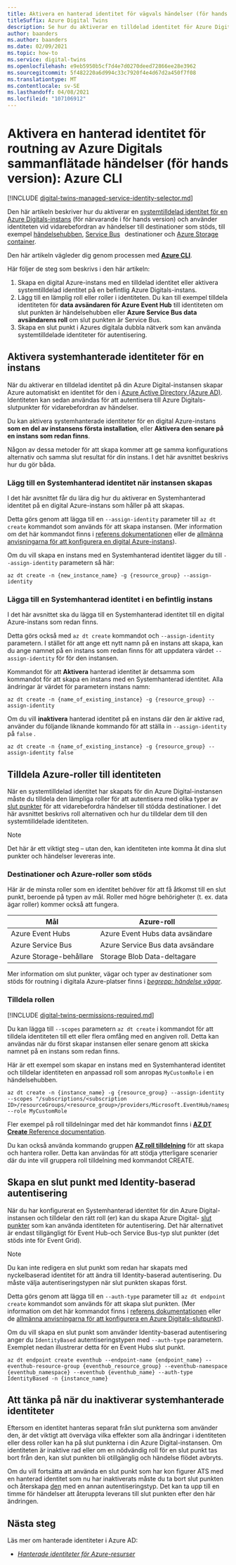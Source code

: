 ```yaml
---
title: Aktivera en hanterad identitet för vägvals händelser (för hands version) – CLI
titleSuffix: Azure Digital Twins
description: Se hur du aktiverar en tilldelad identitet för Azure Digitals och använder den för att vidarebefordra händelser med hjälp av Azure CLI.
author: baanders
ms.author: baanders
ms.date: 02/09/2021
ms.topic: how-to
ms.service: digital-twins
ms.openlocfilehash: e9eb5950b5cf7d4e7d0270deed72866ee28e3962
ms.sourcegitcommit: 5f482220a6d994c33c7920f4e4d67d2a450f7f08
ms.translationtype: MT
ms.contentlocale: sv-SE
ms.lasthandoff: 04/08/2021
ms.locfileid: "107106912"
---
```

# <a name="enable-a-managed-identity-for-routing-azure-digital-twins-events-preview-azure-cli"></a>Aktivera en hanterad identitet för routning av Azure Digitals sammanflätade händelser (för hands version): Azure CLI

[!INCLUDE [digital-twins-managed-service-identity-selector.md](../../includes/digital-twins-managed-service-identity-selector.md)]

Den här artikeln beskriver hur du aktiverar en [systemtilldelad identitet för en Azure Digitals-instans](concepts-security.md#managed-identity-for-accessing-other-resources-preview) (för närvarande i för hands version) och använder identiteten vid vidarebefordran av händelser till destinationer som stöds, till exempel [händelsehubben](../event-hubs/event-hubs-about.md), [Service Bus](../service-bus-messaging/service-bus-messaging-overview.md)   destinationer och [Azure Storage container](../storage/blobs/storage-blobs-introduction.md).

Den här artikeln vägleder dig genom processen med [**Azure CLI**](/cli/azure/what-is-azure-cli).

Här följer de steg som beskrivs i den här artikeln: 

1. Skapa en digital Azure-instans med en tilldelad identitet eller aktivera systemtilldelad identitet på en befintlig Azure Digitals-instans. 
1. Lägg till en lämplig roll eller roller i identiteten. Du kan till exempel tilldela identiteten för **data avsändaren för Azure Event Hub** till identiteten om slut punkten är händelsehubben eller **Azure Service Bus data avsändarens roll** om slut punkten är Service Bus.
1. Skapa en slut punkt i Azures digitala dubbla nätverk som kan använda systemtilldelade identiteter för autentisering.

## <a name="enable-system-managed-identities-for-an-instance"></a>Aktivera systemhanterade identiteter för en instans 

När du aktiverar en tilldelad identitet på din Azure Digital-instansen skapar Azure automatiskt en identitet för den i [Azure Active Directory (Azure AD)](../active-directory/fundamentals/active-directory-whatis.md). Identiteten kan sedan användas för att autentisera till Azure Digitals-slutpunkter för vidarebefordran av händelser.

Du kan aktivera systemhanterade identiteter för en digital Azure-instans **som en del av instansens första installation**, eller **Aktivera den senare på en instans som redan finns**.

Någon av dessa metoder för att skapa kommer att ge samma konfigurations alternativ och samma slut resultat för din instans. I det här avsnittet beskrivs hur du gör båda.

### <a name="add-a-system-managed-identity-during-instance-creation"></a>Lägg till en Systemhanterad identitet när instansen skapas

I det här avsnittet får du lära dig hur du aktiverar en Systemhanterad identitet på en digital Azure-instans som håller på att skapas. 

Detta görs genom att lägga till en `--assign-identity` parameter till `az dt create` kommandot som används för att skapa instansen. (Mer information om det här kommandot finns i [referens dokumentationen](/cli/azure/dt#az_dt_create) eller de [allmänna anvisningarna för att konfigurera en digital Azure-instans](how-to-set-up-instance-cli.md#create-the-azure-digital-twins-instance)).

Om du vill skapa en instans med en Systemhanterad identitet lägger du till  `--assign-identity` parametern så här:

```azurecli-interactive
az dt create -n {new_instance_name} -g {resource_group} --assign-identity
```

### <a name="add-a-system-managed-identity-to-an-existing-instance"></a>Lägga till en Systemhanterad identitet i en befintlig instans

I det här avsnittet ska du lägga till en Systemhanterad identitet till en digital Azure-instans som redan finns.

Detta görs också med `az dt create` kommandot och `--assign-identity` parametern. I stället för att ange ett nytt namn på en instans att skapa, kan du ange namnet på en instans som redan finns för att uppdatera värdet `--assign-identity` för för den instansen.

Kommandot för att **Aktivera** hanterad identitet är detsamma som kommandot för att skapa en instans med en Systemhanterad identitet. Alla ändringar är värdet för parametern instans namn:

```azurecli-interactive
az dt create -n {name_of_existing_instance} -g {resource_group} --assign-identity
```

Om du vill **inaktivera** hanterad identitet på en instans där den är aktive rad, använder du följande liknande kommando för att ställa in `--assign-identity` på `false` .

```azurecli-interactive
az dt create -n {name_of_existing_instance} -g {resource_group} --assign-identity false
```

## <a name="assign-azure-roles-to-the-identity"></a>Tilldela Azure-roller till identiteten 

När en systemtilldelad identitet har skapats för din Azure Digital-instansen måste du tilldela den lämpliga roller för att autentisera med olika typer av [slut punkter](concepts-route-events.md) för att vidarebefordra händelser till stödda destinationer. I det här avsnittet beskrivs roll alternativen och hur du tilldelar dem till den systemtilldelade identiteten.

>[!NOTE]
> Det här är ett viktigt steg – utan den, kan identiteten inte komma åt dina slut punkter och händelser levereras inte.

### <a name="supported-destinations-and-azure-roles"></a>Destinationer och Azure-roller som stöds 

Här är de minsta roller som en identitet behöver för att få åtkomst till en slut punkt, beroende på typen av mål. Roller med högre behörigheter (t. ex. data ägar roller) kommer också att fungera.

| Mål | Azure-roll |
| --- | --- |
| Azure Event Hubs | Azure Event Hubs data avsändare |
| Azure Service Bus | Azure Service Bus data avsändare |
| Azure Storage-behållare | Storage Blob Data-deltagare |

Mer information om slut punkter, vägar och typer av destinationer som stöds för routning i digitala Azure-platser finns i [*begrepp: händelse vägar*](concepts-route-events.md).

### <a name="assign-the-role"></a>Tilldela rollen

[!INCLUDE [digital-twins-permissions-required.md](../../includes/digital-twins-permissions-required.md)]

Du kan lägga till `--scopes` parametern `az dt create` i kommandot för att tilldela identiteten till ett eller flera omfång med en angiven roll. Detta kan användas när du först skapar instansen eller senare genom att skicka namnet på en instans som redan finns.

Här är ett exempel som skapar en instans med en Systemhanterad identitet och tilldelar identiteten en anpassad roll som anropas `MyCustomRole` i en händelsehubben.

```azurecli-interactive
az dt create -n {instance_name} -g {resource_group} --assign-identity --scopes "/subscriptions/<subscription ID>/resourceGroups/<resource_group>/providers/Microsoft.EventHub/namespaces/<Event_Hubs_namespace>/eventhubs/<event_hub_name>" --role MyCustomRole
```

Fler exempel på roll tilldelningar med det här kommandot finns i [ **AZ DT Create** Reference documentation](/cli/azure/dt#az_dt_create).

Du kan också använda kommando gruppen [**AZ roll tilldelning**](/cli/azure/role/assignment) för att skapa och hantera roller. Detta kan användas för att stödja ytterligare scenarier där du inte vill gruppera roll tilldelning med kommandot CREATE.

## <a name="create-an-endpoint-with-identity-based-authentication"></a>Skapa en slut punkt med Identity-baserad autentisering

När du har konfigurerat en Systemhanterad identitet för din Azure Digital-instansen och tilldelar den rätt roll (er) kan du skapa Azure Digital- [slut punkter](how-to-manage-routes-portal.md#create-an-endpoint-for-azure-digital-twins) som kan använda identiteten för autentisering. Det här alternativet är endast tillgängligt för Event Hub-och Service Bus-typ slut punkter (det stöds inte för Event Grid).

>[!NOTE]
> Du kan inte redigera en slut punkt som redan har skapats med nyckelbaserad identitet för att ändra till Identity-baserad autentisering. Du måste välja autentiseringstypen när slut punkten skapas först.

Detta görs genom att lägga till en `--auth-type` parameter till `az dt endpoint create` kommandot som används för att skapa slut punkten. (Mer information om det här kommandot finns i [referens dokumentationen](/cli/azure/dt/endpoint/create) eller de [allmänna anvisningarna för att konfigurera en Azure Digitals-slutpunkt](how-to-manage-routes-apis-cli.md#create-the-endpoint)).

Om du vill skapa en slut punkt som använder Identity-baserad autentisering anger du `IdentityBased` autentiseringstypen med  `--auth-type` parametern. Exemplet nedan illustrerar detta för en Event Hubs slut punkt.

```azurecli-interactive
az dt endpoint create eventhub --endpoint-name {endpoint_name} --eventhub-resource-group {eventhub_resource_group} --eventhub-namespace {eventhub_namespace} --eventhub {eventhub_name} --auth-type IdentityBased -n {instance_name}
```

## <a name="considerations-for-disabling-system-managed-identities"></a>Att tänka på när du inaktiverar systemhanterade identiteter

Eftersom en identitet hanteras separat från slut punkterna som använder den, är det viktigt att överväga vilka effekter som alla ändringar i identiteten eller dess roller kan ha på slut punkterna i din Azure Digital-instansen. Om identiteten är inaktive rad eller om en nödvändig roll för en slut punkt tas bort från den, kan slut punkten bli otillgänglig och händelse flödet avbryts.

Om du vill fortsätta att använda en slut punkt som har kon figurer ATS med en hanterad identitet som nu har inaktiverats måste du ta bort slut punkten och återskapa [den](how-to-manage-routes-apis-cli.md#create-an-endpoint-for-azure-digital-twins) med en annan autentiseringstyp. Det kan ta upp till en timme för händelser att återuppta leverans till slut punkten efter den här ändringen.

## <a name="next-steps"></a>Nästa steg

Läs mer om hanterade identiteter i Azure AD: 
* [*Hanterade identiteter för Azure-resurser*](../active-directory/managed-identities-azure-resources/overview.md)